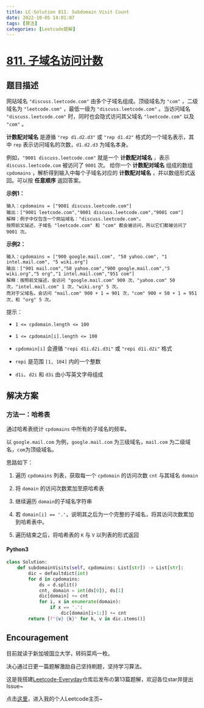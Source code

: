 ```yaml
---
title: LC-Solution 811. Subdomain Visit Count
date: 2022-10-05 14:01:07
tags: [算法]
categories: [Leetcode题解]
---
```


# [811. 子域名访问计数](https://leetcode.cn/problems/subdomain-visit-count/)

## 题目描述

网站域名 `"discuss.leetcode.com"` 由多个子域名组成。顶级域名为 `"com"` ，二级域名为 `"leetcode.com"` ，最低一级为 `"discuss.leetcode.com"` 。当访问域名 `"discuss.leetcode.com"` 时，同时也会隐式访问其父域名 `"leetcode.com"` 以及 `"com"` 。

**计数配对域名** 是遵循 `"rep d1.d2.d3"` 或 `"rep d1.d2"` 格式的一个域名表示，其中 `rep` 表示访问域名的次数，`d1.d2.d3` 为域名本身。

例如，`"9001 discuss.leetcode.com"` 就是一个 **计数配对域名** ，表示 `discuss.leetcode.com` 被访问了 `9001` 次。
给你一个 **计数配对域名** 组成的数组 `cpdomains` ，解析得到输入中每个子域名对应的 **计数配对域名** ，并以数组形式返回。可以按 **任意顺序** 返回答案。

**示例1：**

```
输入：cpdomains = ["9001 discuss.leetcode.com"]
输出：["9001 leetcode.com","9001 discuss.leetcode.com","9001 com"]
解释：例子中仅包含一个网站域名："discuss.leetcode.com"。
按照前文描述，子域名 "leetcode.com" 和 "com" 都会被访问，所以它们都被访问了 9001 次。
```

**示例2：**

```
输入：cpdomains = ["900 google.mail.com", "50 yahoo.com", "1 intel.mail.com", "5 wiki.org"]
输出：["901 mail.com","50 yahoo.com","900 google.mail.com","5 wiki.org","5 org","1 intel.mail.com","951 com"]
解释：按照前文描述，会访问 "google.mail.com" 900 次，"yahoo.com" 50 次，"intel.mail.com" 1 次，"wiki.org" 5 次。
而对于父域名，会访问 "mail.com" 900 + 1 = 901 次，"com" 900 + 50 + 1 = 951 次，和 "org" 5 次。
```

提示：

- `1 <= cpdomain.length <= 100`
  
- `1 <= cpdomain[i].length <= 100`
  
- `cpdomain[i]` 会遵循 `"repi d1i.d2i.d3i"` 或 `"repi d1i.d2i"` 格式
  
- `repi` 是范围 `[1, 104]` 内的一个整数
  
- `d1i`、`d2i` 和 `d3i` 由小写英文字母组成
  

## 解决方案

### 方法一：哈希表

通过哈希表统计 `cpdomains` 中所有的子域名的频率。

以 `google.mail.com` 为例，`google.mail.com` 为三级域名，`mail.com` 为二级域名，`com`为顶级域名。

思路如下：

1. 遍历 `cpdomains` 列表，获取每一个 `cpdomain` 的访问次数 `cnt` 与其域名 `domain`
  
2. 将 `domain` 的访问次数累加至原哈希表
  
3. 继续遍历 `domain`的子域名字符串
  
  1. 若 `domain[i] == '.'`，说明其之后为一个完整的子域名，将其访问次数累加到哈希表中。
4. 遍历结束之后，将哈希表的 `K` 与 `V` 以列表的形式返回
  

#### Python3

```python
class Solution:
    def subdomainVisits(self, cpdomains: List[str]) -> List[str]:
        dic = defaultdict(int)
        for d in cpdomains:
            ds = d.split()
            cnt, domain = int(ds[0]), ds[1]
            dic[domain] += cnt
            for i, x in enumerate(domain):
                if x == '.':
                    dic[domain[i+1:]] += cnt
        return [f"{v} {k}" for k, v in dic.items()]
```

## Encouragement

目前就读于新加坡国立大学，转码菜鸡一枚。

决心通过日更一篇题解激励自己坚持刷题，坚持学习算法。

这是我搭建[Leetcode-Everyday](https://github.com/ltyzzzxxx/Leetcode-Everyday)仓库后发布の第13篇题解，欢迎各位star并提出Issue~

点击[这里](https://leetcode.cn/u/ltyzzz/)，进入我的个人Leetcode主页~